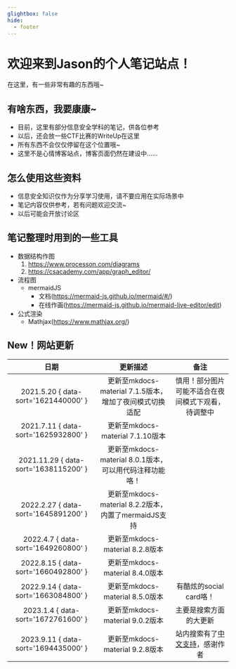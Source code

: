 ```yaml
---
glightbox: false
hide:
  - footer
---
```


# 欢迎来到Jason的个人笔记站点！

在这里，有一些非常有趣的东西哦~

## 有啥东西，我要康康~
* 目前，这里有部分信息安全学科的笔记，供各位参考
* 以后，还会放一些CTF比赛的WriteUp在这里
* 所有东西不会仅仅停留在这个位置哦~
* 这里不是心情博客站点，博客页面仍然在建设中……

## 怎么使用这些资料
* 信息安全知识仅作为分享学习使用，请不要应用在实际场景中
* 笔记内容仅供参考，若有问题欢迎交流~
* 以后可能会开放讨论区

## 笔记整理时用到的一些工具
* 数据结构作图
    1. https://www.processon.com/diagrams
    2. https://csacademy.com/app/graph_editor/
* 流程图
    * mermaidJS
        - 文档(https://mermaid-js.github.io/mermaid/#/)
        - 在线作画(https://mermaid-js.github.io/mermaid-live-editor/edit)
* 公式渲染
    * Mathjax(https://www.mathjax.org/)

## New！网站更新
|                  日期                   |更新描述|            备注             |
|:-------------------------------------:|:--:|:-------------------------:|
| 2021.5.20 { data-sort='1621440000' }  |更新至mkdocs-material 7.1.5版本，增加了夜间模式切换适配| 慎用！部分图片可能不适合在夜间模式下观看，待调整中 |
| 2021.7.11 { data-sort='1625932800' }  |更新至mkdocs-material 7.1.10版本|                           |
| 2021.11.29 { data-sort='1638115200' } |更新至mkdocs-material 8.0.1版本，可以用代码注释功能咯！|                           |
| 2022.2.27 { data-sort='1645891200' }  |更新至mkdocs-material 8.2.2版本，内置了mermaidJS支持|                           |
|  2022.4.7 { data-sort='1649260800' }  |更新至mkdocs-material 8.2.8版本|                           |
| 2022.8.15 { data-sort='1660492800' }  |更新至mkdocs-material 8.4.0版本|                           |
| 2022.9.14 { data-sort='1663084800' }  |更新至mkdocs-material 8.5.0版本|     有酷炫的social card咯！     |
|  2023.1.4 { data-sort='1672761600' }  |更新至mkdocs-material 9.0.2版本|        主要是搜索方面的大更新        |
| 2023.9.11 { data-sort='1694435000' }  | 更新至mkdocs-material 9.2.8版本|    站内搜索有了[中文支持](https://squidfunk.github.io/mkdocs-material/setup/setting-up-site-search/#chinese-language-support)，感谢作者    |
